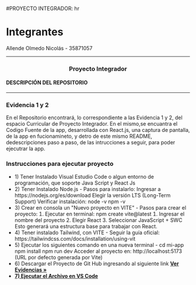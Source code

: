 #PROYECTO INTEGRADOR: 
hr
 <br />
    
# Integrantes

Allende Olmedo Nicolás - 35871057

<hr />

<h3 align="center">Proyecto Integrador</h3>

<h4><strong>DESCRIPCIÓN DEL REPOSITORIO</strong></h4>
<hr/>
<h3><strong> Evidencia 1 y 2</strong></h3>

<p> En el Repositorio encontrará, lo correspondiente a las Evidencia 1  y 2, del espacio Curricular de Proyecto Integrador. En el mismo,se encuantra el Codigo Fuente de la app, desarrollada con React.js, una captura de pantalla, de la app en fucionamineto, y detro de este mismo README, dedescripciones paso a paso, de las intrucciones a seguir, para poder ejecutrar la app.</p>

<h3>Instrucciones para ejecutar proyecto</h3>

<ul>
  <li> 1) Tener Instalado Visual Estudio Code o algun entorno de programación, que soporte Java Script y React Js</li>
  <li> 2) Tener Instalado Node.js - Pasos para instalarlo:
 Ingresar a 
https://nodejs.org/es/download
 Elegir la versión LTS Long-Term Support)
 Verificar instalación:
 node -v
 npm -v </li> 
  <li> 3) Crear en consola un "Nuevo proyecto en VITE" -  Pasos para crear el proyecto:
  Ejecutar en terminal:
 npm create vite@latest
  Ingresar el nombre del proyecto
  Elegir 
React
  Seleccionar 
JavaScript  SWC
 Esto generará una estructura base para trabajar con React. </li>
  <li> 4) Tener instalado Tailwind, con VITE -  Seguir la guía oficial: 
https://tailwindcss.com/docs/installation/using-vit </li>
  <li> 5) Ejecutar los siguientes comando en una nueva terminal - cd mi-app
 npm install
 npm run dev
 Acceder al proyecto en:
 http://localhost:5173 URL por defecto generada por Vite) </li>
  <li> 6) Descargar el Proyecto de Git Hub ingresando al siguiente link <a href="https://github.com/AllendeNicolas/Proyecto-Integrador-ISPC-2025/tree/main/Evidencias"><strong>Ver Evidencias »</strong</a> </li>
  <li> 7) Ejecutar el Archivo en VS Code</li>
</ul>
